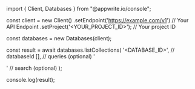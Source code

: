 import { Client, Databases } from "@appwrite.io/console";

const client = new Client()
    .setEndpoint('https://example.com/v1') // Your API Endpoint
    .setProject('<YOUR_PROJECT_ID>'); // Your project ID

const databases = new Databases(client);

const result = await databases.listCollections(
    '<DATABASE_ID>', // databaseId
    [], // queries (optional)
    '<SEARCH>' // search (optional)
);

console.log(result);
